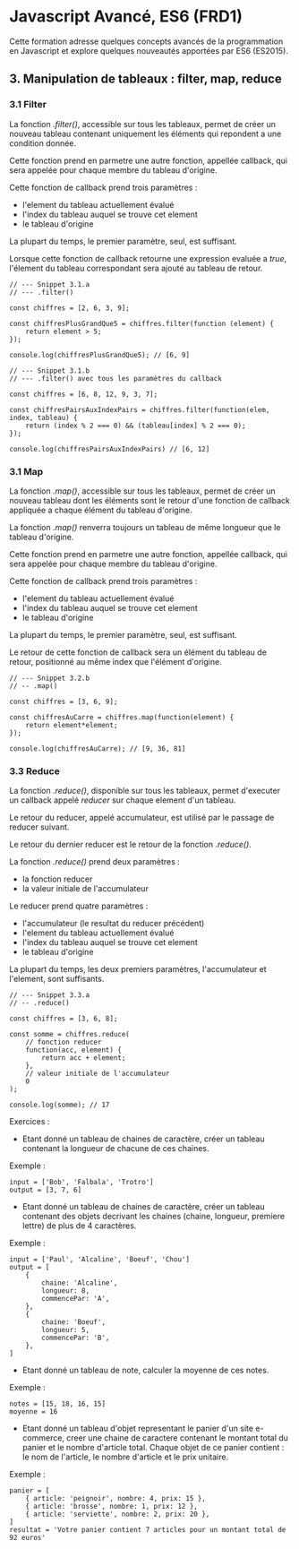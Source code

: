 # Javascript Avancé, ES6 (FRD1)

Cette formation adresse quelques concepts avancés de la programmation en Javascript et explore quelques nouveautés apportées par ES6 (ES2015).

## 3. Manipulation de tableaux : filter, map, reduce

### 3.1 Filter

La fonction *.filter()*, accessible sur tous les tableaux, permet de créer un nouveau tableau contenant uniquement les éléments qui repondent a une condition donnée.

Cette fonction prend en parmetre une autre fonction, appellée callback, qui sera appelée pour chaque membre du tableau d'origine.

Cette fonction de callback prend trois paramètres : 
- l'element du tableau actuellement évalué
- l'index du tableau auquel se trouve cet element
- le tableau d'origine

La plupart du temps, le premier paramètre, seul, est suffisant.

Lorsque cette fonction de callback retourne une expression evaluée a *true*, l'élement du tableau correspondant sera ajouté au tableau de retour.

```
// --- Snippet 3.1.a
// --- .filter()

const chiffres = [2, 6, 3, 9];

const chiffresPlusGrandQue5 = chiffres.filter(function (element) {
    return element > 5;
});

console.log(chiffresPlusGrandQue5); // [6, 9]
```

```
// --- Snippet 3.1.b
// --- .filter() avec tous les paramètres du callback

const chiffres = [6, 8, 12, 9, 3, 7];

const chiffresPairsAuxIndexPairs = chiffres.filter(function(elem, index, tableau) {
    return (index % 2 === 0) && (tableau[index] % 2 === 0);
});

console.log(chiffresPairsAuxIndexPairs) // [6, 12]
```

### 3.1 Map

La fonction *.map()*, accessible sur tous les tableaux, permet de créer un nouveau tableau dont les éléments sont le retour d'une fonction de callback appliquée a chaque élément du tableau d'origine.

La fonction *.map()* renverra toujours un tableau de même longueur que le tableau d'origine.

Cette fonction prend en parmetre une autre fonction, appellée callback, qui sera appelée pour chaque membre du tableau d'origine.

Cette fonction de callback prend trois paramètres : 
- l'element du tableau actuellement évalué
- l'index du tableau auquel se trouve cet element
- le tableau d'origine

La plupart du temps, le premier paramètre, seul, est suffisant.

Le retour de cette fonction de callback sera un élément du tableau de retour, positionné au même index que l'élément d'origine.

```
// --- Snippet 3.2.b
// -- .map()

const chiffres = [3, 6, 9];

const chiffresAuCarre = chiffres.map(function(element) {
    return element*element;
});

console.log(chiffresAuCarre); // [9, 36, 81]
```

### 3.3 Reduce

La fonction *.reduce()*, disponible sur tous les tableaux, permet d'executer un callback appelé *reducer* sur chaque element d'un tableau.

Le retour du reducer, appelé accumulateur, est utilisé par le passage de reducer suivant.

Le retour du dernier reducer est le retour de la fonction *.reduce()*.

La fonction *.reduce()* prend deux paramètres : 
- la fonction reducer
- la valeur initiale de l'accumulateur

Le reducer prend quatre paramètres : 
- l'accumulateur (le resultat du reducer précédent)
- l'element du tableau actuellement évalué
- l'index du tableau auquel se trouve cet element
- le tableau d'origine

La plupart du temps, les deux premiers paramètres, l'accumulateur et l'element, sont suffisants.

```
// --- Snippet 3.3.a
// -- .reduce()

const chiffres = [3, 6, 8];

const somme = chiffres.reduce(
    // fonction reducer
    function(acc, element) {
        return acc + element;
    },
    // valeur initiale de l'accumulateur
    0
);

console.log(somme); // 17
```

Exercices : 

- Etant donné un tableau de chaines de caractère, créer un tableau contenant la longueur de chacune de ces chaines.

Exemple :
```
input = ['Bob', 'Falbala', 'Trotro'] 
output = [3, 7, 6]
```

- Etant donné un tableau de chaines de caractère, créer un tableau contenant des objets decrivant les chaines (chaine, longueur, premiere lettre) de plus de 4 caractères.

Exemple :
```
input = ['Paul', 'Alcaline', 'Boeuf', 'Chou'] 
output = [
    {
        chaine: 'Alcaline',
        longueur: 8,
        commencePar: 'A',
    },
    {
        chaine: 'Boeuf',
        longueur: 5,
        commencePar: 'B',
    },
]
```

- Etant donné un tableau de note, calculer la moyenne de ces notes.

Exemple :
```
notes = [15, 18, 16, 15]
moyenne = 16
```

- Etant donné un tableau d'objet representant le panier d'un site e-commerce, creer une chaine de caractere contenant le montant total du panier et le nombre d'article total.
Chaque objet de ce panier contient : le nom de l'article, le nombre d'article et le prix unitaire.


Exemple :
```
panier = [
    { article: 'peignoir', nombre: 4, prix: 15 },
    { article: 'brosse', nombre: 1, prix: 12 },
    { article: 'serviette', nombre: 2, prix: 20 },
]
resultat = 'Votre panier contient 7 articles pour un montant total de 92 euros'
```
